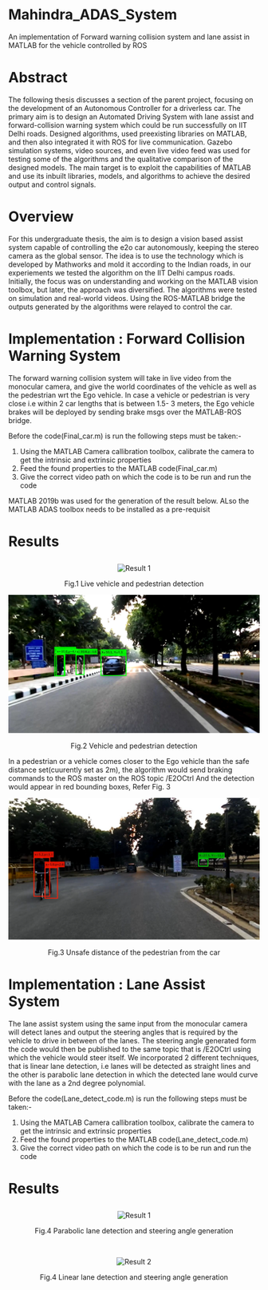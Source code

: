 # Mahindra_ADAS_System
An implementation of Forward warning collision system and lane assist in MATLAB for the vehicle controlled by ROS

<b><h1>Abstract</h1></b>

The following thesis discusses a section of the parent project, focusing on the development of an Autonomous Controller for a driverless car. The primary aim is to design an Automated Driving System with lane assist and forward-collision warning system which could be run successfully on IIT Delhi roads. Designed algorithms, used preexisting libraries on MATLAB, and then also integrated it with ROS for live communication. Gazebo simulation systems, video sources, and even live video feed was used for testing some of the algorithms and the qualitative comparison of the designed models. The main target is to exploit the capabilities of MATLAB and use its inbuilt libraries, models, and algorithms to achieve the desired output and control signals.

<b><h1>Overview</h1></b>

For this undergraduate thesis, the aim is to design a vision based assist system capable of controlling the e2o car autonomously, keeping the stereo camera as the global sensor. The idea is to use the technology which is developed by Mathworks and mold it according to the Indian roads, in our experiements we tested the algorithm on the IIT Delhi campus roads. Initially, the focus was on understanding and working on the MATLAB vision toolbox, but later, the approach was diversified. The algorithms were tested on simulation and real-world videos. Using the ROS-MATLAB bridge the outputs generated by the algorithms were relayed to control the car.


<b><h1> Implementation : Forward Collision Warning System </h1></b>
The forward warning collision system will take in live video from the monocular camera, and give the world coordinates of the vehicle as well as the pedestrian wrt the Ego vehicle. In case a vehicle or pedestrian is very close i.e within 2 car lengths that is between 1.5- 3 meters, the Ego vehicle brakes will be deployed by sending brake msgs over the MATLAB-ROS bridge.

Before the code(Final_car.m) is run the following steps must be taken:-
1. Using the MATLAB Camera callibration toolbox, calibrate the camera to get the intrinsic and extrinsic properties 
2. Feed the found properties to the MATLAB code(Final_car.m) 
3. Give the correct video path on which the code is to be run and run the code 
 
MATLAB 2019b was used for the generation of the result below. ALso the MATLAB ADAS toolbox needs to be installed as a pre-requisit

<h1><p align="left">Results</p></h1>

<p align="center"><img src="https://github.com/dhruvtalwar18/Mahindra_ADAS_System/blob/main/images_BTPII/FCWS_GIF.gif" title="Result 1"></p>

<p align="center">Fig.1 Live vehicle and pedestrian detection</p>

<img src="https://github.com/dhruvtalwar18/Mahindra_ADAS_System/blob/main/images_BTPII/car_ped.png" title="Result 2">
<p align="center">Fig.2 Vehicle and pedestrian detection</p>


In a pedestrian or a vehicle comes closer to the Ego vehicle than the safe distance set(cuurently set as 2m), the algorithm would send braking commands to the ROS master on the ROS topic /E2OCtrl
And the detection would appear in red bounding boxes, Refer Fig. 3 

<img src="https://github.com/dhruvtalwar18/Mahindra_ADAS_System/blob/main/images_BTPII/close_ped.png" title="Result 3">
<p align="center"> Fig.3 Unsafe distance of the pedestrian from the car </p>

<b><h1> Implementation : Lane Assist System </h1></b>
The lane assist system using the same input from the monocular camera will detect lanes and output the steering angles that is required by the vehicle to drive in between of the lanes. The steering angle generated form the code would then be published to the same topic that is /E2OCtrl using which the vehicle would steer itself. We incorporated 2 different techniques, that is linear lane detection, i.e lanes will be detected as straight lines and the other is parabolic lane detection in which the detected lane would curve with the lane as a 2nd degree polynomial.

Before the code(Lane_detect_code.m) is run the following steps must be taken:-
1. Using the MATLAB Camera callibration toolbox, calibrate the camera to get the intrinsic and extrinsic properties 
2. Feed the found properties to the MATLAB code(Lane_detect_code.m) 
3. Give the correct video path on which the code is to be run and run the code  

<h1><p align="left">Results</p></h1>

<p align="center"><img src="https://github.com/dhruvtalwar18/Mahindra_ADAS_System/blob/main/images_BTPII/Parabolic_Lane%20Detection.gif" title="Result 1"></p>
<p align="center">Fig.4 Parabolic lane detection and steering angle generation</p><br />

<p align="center"><img src="https://github.com/dhruvtalwar18/Mahindra_ADAS_System/blob/main/images_BTPII/Linear_lane_detection_GIF.gif" title="Result 2"></p>
<p align="center">Fig.4 Linear lane detection and steering angle generation</p><br />








